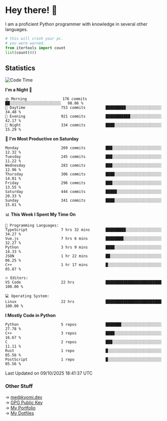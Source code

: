 # Hey there! 👋

I am a proficient Python programmer with knowledge in several other languages.

```py
# this will crash your pc.
# you were warned.
from itertools import count
list(count(0))
```

## Statistics
<!--START_SECTION:waka-->
![Code Time](http://img.shields.io/badge/Code%20Time-1%2C979%20hrs%201%20min-blue)

**I'm a Night 🦉** 

```text
🌞 Morning                176 commits         ██░░░░░░░░░░░░░░░░░░░░░░░   08.06 % 
🌆 Daytime                753 commits         █████████░░░░░░░░░░░░░░░░   34.48 % 
🌃 Evening                921 commits         ███████████░░░░░░░░░░░░░░   42.17 % 
🌙 Night                  334 commits         ████░░░░░░░░░░░░░░░░░░░░░   15.29 % 
```
📅 **I'm Most Productive on Saturday** 

```text
Monday                   269 commits         ███░░░░░░░░░░░░░░░░░░░░░░   12.32 % 
Tuesday                  245 commits         ███░░░░░░░░░░░░░░░░░░░░░░   11.22 % 
Wednesday                283 commits         ███░░░░░░░░░░░░░░░░░░░░░░   12.96 % 
Thursday                 306 commits         ████░░░░░░░░░░░░░░░░░░░░░   14.01 % 
Friday                   296 commits         ███░░░░░░░░░░░░░░░░░░░░░░   13.55 % 
Saturday                 444 commits         █████░░░░░░░░░░░░░░░░░░░░   20.33 % 
Sunday                   341 commits         ████░░░░░░░░░░░░░░░░░░░░░   15.61 % 
```


📊 **This Week I Spent My Time On** 

```text
💬 Programming Languages: 
TypeScript               7 hrs 32 mins       █████████░░░░░░░░░░░░░░░░   34.27 % 
Vue.js                   7 hrs 6 mins        ████████░░░░░░░░░░░░░░░░░   32.27 % 
Python                   3 hrs 9 mins        ████░░░░░░░░░░░░░░░░░░░░░   14.33 % 
JSON                     1 hr 22 mins        ██░░░░░░░░░░░░░░░░░░░░░░░   06.25 % 
C++                      1 hr 17 mins        █░░░░░░░░░░░░░░░░░░░░░░░░   05.87 % 

🔥 Editors: 
VS Code                  22 hrs              █████████████████████████   100.00 % 

💻 Operating System: 
Linux                    22 hrs              █████████████████████████   100.00 % 
```

**I Mostly Code in Python** 

```text
Python                   5 repos             ███████░░░░░░░░░░░░░░░░░░   27.78 % 
C++                      3 repos             ████░░░░░░░░░░░░░░░░░░░░░   16.67 % 
C                        2 repos             ███░░░░░░░░░░░░░░░░░░░░░░   11.11 % 
Rust                     1 repo              █░░░░░░░░░░░░░░░░░░░░░░░░   05.56 % 
PostScript               1 repo              █░░░░░░░░░░░░░░░░░░░░░░░░   05.56 % 
```




 Last Updated on 09/10/2025 18:41:37 UTC
<!--END_SECTION:waka-->

### Other Stuff

→ [me@kyomi.dev](mailto:me@kyomi.dev)\
→ [GPG Public Key](https://github.com/bitterteriyaki.gpg)\
→ [My Portfolio](https://kyomi.dev)\
→ [My Dotfiles](https://github.com/bitterteriyaki/dotfiles)
